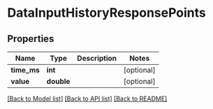 # DataInputHistoryResponsePoints

## Properties
Name | Type | Description | Notes
------------ | ------------- | ------------- | -------------
**time_ms** | **int** |  | [optional] 
**value** | **double** |  | [optional] 

[[Back to Model list]](../README.md#documentation-for-models) [[Back to API list]](../README.md#documentation-for-api-endpoints) [[Back to README]](../README.md)


